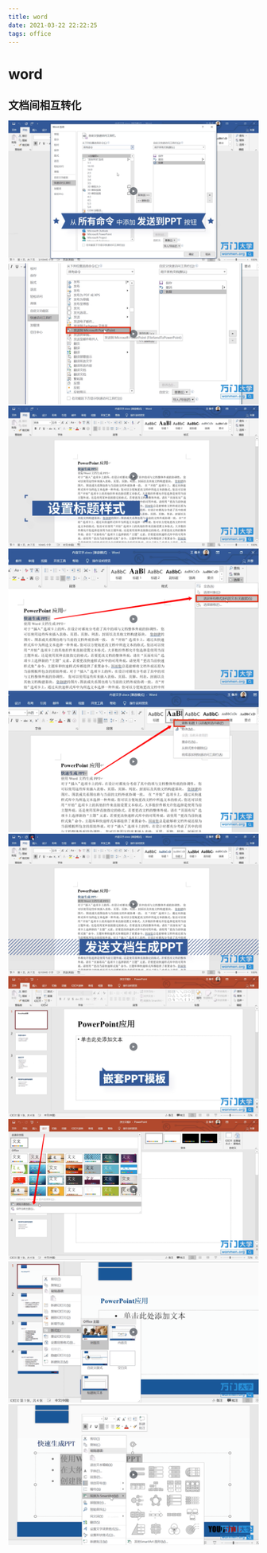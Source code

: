```yaml
---
title: word
date: 2021-03-22 22:22:25
tags: office
---
```


# word

## 文档间相互转化

![](/images/office/word/文档间相互转化/1.png)
![](/images/office/word/文档间相互转化/2.png)
![](/images/office/word/文档间相互转化/3.png)
![](/images/office/word/文档间相互转化/4.png)
![](/images/office/word/文档间相互转化/5.png)
![](/images/office/word/文档间相互转化/6.png)
![](/images/office/word/文档间相互转化/7.png)
![](/images/office/word/文档间相互转化/8.png)
![](/images/office/word/文档间相互转化/9.png)
![](/images/office/word/文档间相互转化/10.png)
